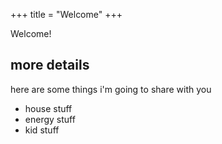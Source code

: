 +++
title = "Welcome"
+++

Welcome!

## more details

here are some things i'm going to share with you

- house stuff
- energy stuff
- kid stuff
